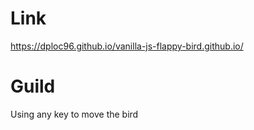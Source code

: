 # Link
https://dploc96.github.io/vanilla-js-flappy-bird.github.io/  
# Guild 
Using any key to move the bird
